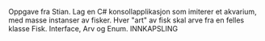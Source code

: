 Oppgave fra Stian.
Lag en C# konsollapplikasjon som imiterer et akvarium, med masse instanser av fisker. Hver "art" av fisk skal arve fra en felles klasse Fisk. Interface, Arv og Enum. INNKAPSLING
